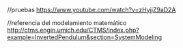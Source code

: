 //pruebas
https://www.youtube.com/watch?v=zHyjjZ9aD2A

//referencia del modelamiento matemático
http://ctms.engin.umich.edu/CTMS/index.php?example=InvertedPendulum&section=SystemModeling
